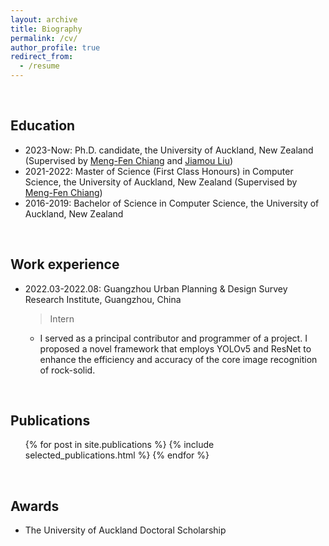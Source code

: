 ```yaml
---
layout: archive
title: Biography
permalink: /cv/
author_profile: true
redirect_from:
  - /resume
---
```



<br>

## Education
* 2023-Now: Ph.D. candidate, the University of Auckland, New Zealand (Supervised by [Meng-Fen Chiang](https://ankechiang.github.io/) and [Jiamou Liu](https://www.cs.auckland.ac.nz/~jliu036/))
* 2021-2022: Master of Science (First Class Honours) in Computer Science, the University of Auckland, New Zealand (Supervised by [Meng-Fen Chiang](https://ankechiang.github.io/))
* 2016-2019: Bachelor of Science in Computer Science, the University of Auckland, New Zealand

<br>

## Work experience
* 2022.03-2022.08: Guangzhou Urban Planning & Design Survey Research Institute, Guangzhou, China
  > Intern
  * I served as a principal contributor and programmer of a project. I proposed a novel framework that employs YOLOv5 and ResNet to enhance the efficiency and accuracy of the core image recognition of rock-solid.

<br>

## Publications
  <ul>{% for post in site.publications %}
    {% include selected_publications.html %}
  {% endfor %}</ul>
  
<br>

## Awards
* The University of Auckland Doctoral Scholarship
 
